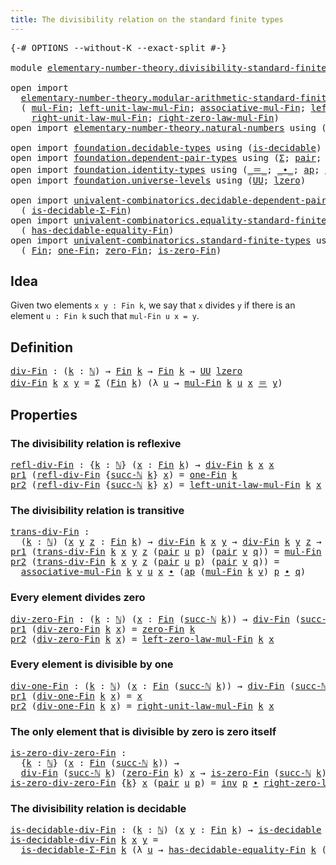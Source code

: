 ```yaml
---
title: The divisibility relation on the standard finite types
---
```


<pre class="Agda"><a id="80" class="Symbol">{-#</a> <a id="84" class="Keyword">OPTIONS</a> <a id="92" class="Pragma">--without-K</a> <a id="104" class="Pragma">--exact-split</a> <a id="118" class="Symbol">#-}</a>

<a id="123" class="Keyword">module</a> <a id="130" href="elementary-number-theory.divisibility-standard-finite-types.html" class="Module">elementary-number-theory.divisibility-standard-finite-types</a> <a id="190" class="Keyword">where</a>

<a id="197" class="Keyword">open</a> <a id="202" class="Keyword">import</a>
  <a id="211" href="elementary-number-theory.modular-arithmetic-standard-finite-types.html" class="Module">elementary-number-theory.modular-arithmetic-standard-finite-types</a> <a id="277" class="Keyword">using</a>
  <a id="285" class="Symbol">(</a> <a id="287" href="elementary-number-theory.modular-arithmetic-standard-finite-types.html#15234" class="Function">mul-Fin</a><a id="294" class="Symbol">;</a> <a id="296" href="elementary-number-theory.modular-arithmetic-standard-finite-types.html#18007" class="Function">left-unit-law-mul-Fin</a><a id="317" class="Symbol">;</a> <a id="319" href="elementary-number-theory.modular-arithmetic-standard-finite-types.html#15887" class="Function">associative-mul-Fin</a><a id="338" class="Symbol">;</a> <a id="340" href="elementary-number-theory.modular-arithmetic-standard-finite-types.html#18825" class="Function">left-zero-law-mul-Fin</a><a id="361" class="Symbol">;</a>
    <a id="367" href="elementary-number-theory.modular-arithmetic-standard-finite-types.html#18617" class="Function">right-unit-law-mul-Fin</a><a id="389" class="Symbol">;</a> <a id="391" href="elementary-number-theory.modular-arithmetic-standard-finite-types.html#19407" class="Function">right-zero-law-mul-Fin</a><a id="413" class="Symbol">)</a>
<a id="415" class="Keyword">open</a> <a id="420" class="Keyword">import</a> <a id="427" href="elementary-number-theory.natural-numbers.html" class="Module">elementary-number-theory.natural-numbers</a> <a id="468" class="Keyword">using</a> <a id="474" class="Symbol">(</a><a id="475" href="elementary-number-theory.natural-numbers.html#1548" class="Datatype">ℕ</a><a id="476" class="Symbol">;</a> <a id="478" href="elementary-number-theory.natural-numbers.html#1569" class="InductiveConstructor">zero-ℕ</a><a id="484" class="Symbol">;</a> <a id="486" href="elementary-number-theory.natural-numbers.html#1582" class="InductiveConstructor">succ-ℕ</a><a id="492" class="Symbol">)</a>

<a id="495" class="Keyword">open</a> <a id="500" class="Keyword">import</a> <a id="507" href="foundation.decidable-types.html" class="Module">foundation.decidable-types</a> <a id="534" class="Keyword">using</a> <a id="540" class="Symbol">(</a><a id="541" href="foundation.decidable-types.html#1915" class="Function">is-decidable</a><a id="553" class="Symbol">)</a>
<a id="555" class="Keyword">open</a> <a id="560" class="Keyword">import</a> <a id="567" href="foundation.dependent-pair-types.html" class="Module">foundation.dependent-pair-types</a> <a id="599" class="Keyword">using</a> <a id="605" class="Symbol">(</a><a id="606" href="foundation-core.dependent-pair-types.html#515" class="Record">Σ</a><a id="607" class="Symbol">;</a> <a id="609" href="foundation-core.dependent-pair-types.html#588" class="InductiveConstructor">pair</a><a id="613" class="Symbol">;</a> <a id="615" href="foundation-core.dependent-pair-types.html#605" class="Field">pr1</a><a id="618" class="Symbol">;</a> <a id="620" href="foundation-core.dependent-pair-types.html#617" class="Field">pr2</a><a id="623" class="Symbol">)</a>
<a id="625" class="Keyword">open</a> <a id="630" class="Keyword">import</a> <a id="637" href="foundation.identity-types.html" class="Module">foundation.identity-types</a> <a id="663" class="Keyword">using</a> <a id="669" class="Symbol">(</a><a id="670" href="foundation-core.identity-types.html#1865" class="Function Operator">_＝_</a><a id="673" class="Symbol">;</a> <a id="675" href="foundation-core.identity-types.html#2425" class="Function Operator">_∙_</a><a id="678" class="Symbol">;</a> <a id="680" href="foundation-core.identity-types.html#4003" class="Function">ap</a><a id="682" class="Symbol">;</a> <a id="684" href="foundation-core.identity-types.html#2729" class="Function">inv</a><a id="687" class="Symbol">)</a>
<a id="689" class="Keyword">open</a> <a id="694" class="Keyword">import</a> <a id="701" href="foundation.universe-levels.html" class="Module">foundation.universe-levels</a> <a id="728" class="Keyword">using</a> <a id="734" class="Symbol">(</a><a id="735" href="foundation-core.universe-levels.html#235" class="Primitive">UU</a><a id="737" class="Symbol">;</a> <a id="739" href="Agda.Primitive.html#764" class="Primitive">lzero</a><a id="744" class="Symbol">)</a>

<a id="747" class="Keyword">open</a> <a id="752" class="Keyword">import</a> <a id="759" href="univalent-combinatorics.decidable-dependent-pair-types.html" class="Module">univalent-combinatorics.decidable-dependent-pair-types</a> <a id="814" class="Keyword">using</a>
  <a id="822" class="Symbol">(</a> <a id="824" href="univalent-combinatorics.decidable-dependent-pair-types.html#1315" class="Function">is-decidable-Σ-Fin</a><a id="842" class="Symbol">)</a>
<a id="844" class="Keyword">open</a> <a id="849" class="Keyword">import</a> <a id="856" href="univalent-combinatorics.equality-standard-finite-types.html" class="Module">univalent-combinatorics.equality-standard-finite-types</a> <a id="911" class="Keyword">using</a>
  <a id="919" class="Symbol">(</a> <a id="921" href="univalent-combinatorics.equality-standard-finite-types.html#2985" class="Function">has-decidable-equality-Fin</a><a id="947" class="Symbol">)</a>
<a id="949" class="Keyword">open</a> <a id="954" class="Keyword">import</a> <a id="961" href="univalent-combinatorics.standard-finite-types.html" class="Module">univalent-combinatorics.standard-finite-types</a> <a id="1007" class="Keyword">using</a>
  <a id="1015" class="Symbol">(</a> <a id="1017" href="univalent-combinatorics.standard-finite-types.html#2393" class="Function">Fin</a><a id="1020" class="Symbol">;</a> <a id="1022" href="univalent-combinatorics.standard-finite-types.html#8190" class="Function">one-Fin</a><a id="1029" class="Symbol">;</a> <a id="1031" href="univalent-combinatorics.standard-finite-types.html#6792" class="Function">zero-Fin</a><a id="1039" class="Symbol">;</a> <a id="1041" href="univalent-combinatorics.standard-finite-types.html#6895" class="Function">is-zero-Fin</a><a id="1052" class="Symbol">)</a>
</pre>
## Idea

Given two elements `x y : Fin k`, we say that `x` divides `y` if there is an element `u : Fin k` such that `mul-Fin u x = y`.

## Definition

<pre class="Agda"><a id="div-Fin"></a><a id="1218" href="elementary-number-theory.divisibility-standard-finite-types.html#1218" class="Function">div-Fin</a> <a id="1226" class="Symbol">:</a> <a id="1228" class="Symbol">(</a><a id="1229" href="elementary-number-theory.divisibility-standard-finite-types.html#1229" class="Bound">k</a> <a id="1231" class="Symbol">:</a> <a id="1233" href="elementary-number-theory.natural-numbers.html#1548" class="Datatype">ℕ</a><a id="1234" class="Symbol">)</a> <a id="1236" class="Symbol">→</a> <a id="1238" href="univalent-combinatorics.standard-finite-types.html#2393" class="Function">Fin</a> <a id="1242" href="elementary-number-theory.divisibility-standard-finite-types.html#1229" class="Bound">k</a> <a id="1244" class="Symbol">→</a> <a id="1246" href="univalent-combinatorics.standard-finite-types.html#2393" class="Function">Fin</a> <a id="1250" href="elementary-number-theory.divisibility-standard-finite-types.html#1229" class="Bound">k</a> <a id="1252" class="Symbol">→</a> <a id="1254" href="foundation-core.universe-levels.html#235" class="Primitive">UU</a> <a id="1257" href="Agda.Primitive.html#764" class="Primitive">lzero</a>
<a id="1263" href="elementary-number-theory.divisibility-standard-finite-types.html#1218" class="Function">div-Fin</a> <a id="1271" href="elementary-number-theory.divisibility-standard-finite-types.html#1271" class="Bound">k</a> <a id="1273" href="elementary-number-theory.divisibility-standard-finite-types.html#1273" class="Bound">x</a> <a id="1275" href="elementary-number-theory.divisibility-standard-finite-types.html#1275" class="Bound">y</a> <a id="1277" class="Symbol">=</a> <a id="1279" href="foundation-core.dependent-pair-types.html#515" class="Record">Σ</a> <a id="1281" class="Symbol">(</a><a id="1282" href="univalent-combinatorics.standard-finite-types.html#2393" class="Function">Fin</a> <a id="1286" href="elementary-number-theory.divisibility-standard-finite-types.html#1271" class="Bound">k</a><a id="1287" class="Symbol">)</a> <a id="1289" class="Symbol">(λ</a> <a id="1292" href="elementary-number-theory.divisibility-standard-finite-types.html#1292" class="Bound">u</a> <a id="1294" class="Symbol">→</a> <a id="1296" href="elementary-number-theory.modular-arithmetic-standard-finite-types.html#15234" class="Function">mul-Fin</a> <a id="1304" href="elementary-number-theory.divisibility-standard-finite-types.html#1271" class="Bound">k</a> <a id="1306" href="elementary-number-theory.divisibility-standard-finite-types.html#1292" class="Bound">u</a> <a id="1308" href="elementary-number-theory.divisibility-standard-finite-types.html#1273" class="Bound">x</a> <a id="1310" href="foundation-core.identity-types.html#1865" class="Function Operator">＝</a> <a id="1312" href="elementary-number-theory.divisibility-standard-finite-types.html#1275" class="Bound">y</a><a id="1313" class="Symbol">)</a>
</pre>
## Properties

### The divisibility relation is reflexive

<pre class="Agda"><a id="refl-div-Fin"></a><a id="1387" href="elementary-number-theory.divisibility-standard-finite-types.html#1387" class="Function">refl-div-Fin</a> <a id="1400" class="Symbol">:</a> <a id="1402" class="Symbol">{</a><a id="1403" href="elementary-number-theory.divisibility-standard-finite-types.html#1403" class="Bound">k</a> <a id="1405" class="Symbol">:</a> <a id="1407" href="elementary-number-theory.natural-numbers.html#1548" class="Datatype">ℕ</a><a id="1408" class="Symbol">}</a> <a id="1410" class="Symbol">(</a><a id="1411" href="elementary-number-theory.divisibility-standard-finite-types.html#1411" class="Bound">x</a> <a id="1413" class="Symbol">:</a> <a id="1415" href="univalent-combinatorics.standard-finite-types.html#2393" class="Function">Fin</a> <a id="1419" href="elementary-number-theory.divisibility-standard-finite-types.html#1403" class="Bound">k</a><a id="1420" class="Symbol">)</a> <a id="1422" class="Symbol">→</a> <a id="1424" href="elementary-number-theory.divisibility-standard-finite-types.html#1218" class="Function">div-Fin</a> <a id="1432" href="elementary-number-theory.divisibility-standard-finite-types.html#1403" class="Bound">k</a> <a id="1434" href="elementary-number-theory.divisibility-standard-finite-types.html#1411" class="Bound">x</a> <a id="1436" href="elementary-number-theory.divisibility-standard-finite-types.html#1411" class="Bound">x</a>
<a id="1438" href="foundation-core.dependent-pair-types.html#605" class="Field">pr1</a> <a id="1442" class="Symbol">(</a><a id="1443" href="elementary-number-theory.divisibility-standard-finite-types.html#1387" class="Function">refl-div-Fin</a> <a id="1456" class="Symbol">{</a><a id="1457" href="elementary-number-theory.natural-numbers.html#1582" class="InductiveConstructor">succ-ℕ</a> <a id="1464" href="elementary-number-theory.divisibility-standard-finite-types.html#1464" class="Bound">k</a><a id="1465" class="Symbol">}</a> <a id="1467" href="elementary-number-theory.divisibility-standard-finite-types.html#1467" class="Bound">x</a><a id="1468" class="Symbol">)</a> <a id="1470" class="Symbol">=</a> <a id="1472" href="univalent-combinatorics.standard-finite-types.html#8190" class="Function">one-Fin</a> <a id="1480" href="elementary-number-theory.divisibility-standard-finite-types.html#1464" class="Bound">k</a>
<a id="1482" href="foundation-core.dependent-pair-types.html#617" class="Field">pr2</a> <a id="1486" class="Symbol">(</a><a id="1487" href="elementary-number-theory.divisibility-standard-finite-types.html#1387" class="Function">refl-div-Fin</a> <a id="1500" class="Symbol">{</a><a id="1501" href="elementary-number-theory.natural-numbers.html#1582" class="InductiveConstructor">succ-ℕ</a> <a id="1508" href="elementary-number-theory.divisibility-standard-finite-types.html#1508" class="Bound">k</a><a id="1509" class="Symbol">}</a> <a id="1511" href="elementary-number-theory.divisibility-standard-finite-types.html#1511" class="Bound">x</a><a id="1512" class="Symbol">)</a> <a id="1514" class="Symbol">=</a> <a id="1516" href="elementary-number-theory.modular-arithmetic-standard-finite-types.html#18007" class="Function">left-unit-law-mul-Fin</a> <a id="1538" href="elementary-number-theory.divisibility-standard-finite-types.html#1508" class="Bound">k</a> <a id="1540" href="elementary-number-theory.divisibility-standard-finite-types.html#1511" class="Bound">x</a>
</pre>
### The divisibility relation is transitive

<pre class="Agda"><a id="trans-div-Fin"></a><a id="1600" href="elementary-number-theory.divisibility-standard-finite-types.html#1600" class="Function">trans-div-Fin</a> <a id="1614" class="Symbol">:</a>
  <a id="1618" class="Symbol">(</a><a id="1619" href="elementary-number-theory.divisibility-standard-finite-types.html#1619" class="Bound">k</a> <a id="1621" class="Symbol">:</a> <a id="1623" href="elementary-number-theory.natural-numbers.html#1548" class="Datatype">ℕ</a><a id="1624" class="Symbol">)</a> <a id="1626" class="Symbol">(</a><a id="1627" href="elementary-number-theory.divisibility-standard-finite-types.html#1627" class="Bound">x</a> <a id="1629" href="elementary-number-theory.divisibility-standard-finite-types.html#1629" class="Bound">y</a> <a id="1631" href="elementary-number-theory.divisibility-standard-finite-types.html#1631" class="Bound">z</a> <a id="1633" class="Symbol">:</a> <a id="1635" href="univalent-combinatorics.standard-finite-types.html#2393" class="Function">Fin</a> <a id="1639" href="elementary-number-theory.divisibility-standard-finite-types.html#1619" class="Bound">k</a><a id="1640" class="Symbol">)</a> <a id="1642" class="Symbol">→</a> <a id="1644" href="elementary-number-theory.divisibility-standard-finite-types.html#1218" class="Function">div-Fin</a> <a id="1652" href="elementary-number-theory.divisibility-standard-finite-types.html#1619" class="Bound">k</a> <a id="1654" href="elementary-number-theory.divisibility-standard-finite-types.html#1627" class="Bound">x</a> <a id="1656" href="elementary-number-theory.divisibility-standard-finite-types.html#1629" class="Bound">y</a> <a id="1658" class="Symbol">→</a> <a id="1660" href="elementary-number-theory.divisibility-standard-finite-types.html#1218" class="Function">div-Fin</a> <a id="1668" href="elementary-number-theory.divisibility-standard-finite-types.html#1619" class="Bound">k</a> <a id="1670" href="elementary-number-theory.divisibility-standard-finite-types.html#1629" class="Bound">y</a> <a id="1672" href="elementary-number-theory.divisibility-standard-finite-types.html#1631" class="Bound">z</a> <a id="1674" class="Symbol">→</a> <a id="1676" href="elementary-number-theory.divisibility-standard-finite-types.html#1218" class="Function">div-Fin</a> <a id="1684" href="elementary-number-theory.divisibility-standard-finite-types.html#1619" class="Bound">k</a> <a id="1686" href="elementary-number-theory.divisibility-standard-finite-types.html#1627" class="Bound">x</a> <a id="1688" href="elementary-number-theory.divisibility-standard-finite-types.html#1631" class="Bound">z</a>
<a id="1690" href="foundation-core.dependent-pair-types.html#605" class="Field">pr1</a> <a id="1694" class="Symbol">(</a><a id="1695" href="elementary-number-theory.divisibility-standard-finite-types.html#1600" class="Function">trans-div-Fin</a> <a id="1709" href="elementary-number-theory.divisibility-standard-finite-types.html#1709" class="Bound">k</a> <a id="1711" href="elementary-number-theory.divisibility-standard-finite-types.html#1711" class="Bound">x</a> <a id="1713" href="elementary-number-theory.divisibility-standard-finite-types.html#1713" class="Bound">y</a> <a id="1715" href="elementary-number-theory.divisibility-standard-finite-types.html#1715" class="Bound">z</a> <a id="1717" class="Symbol">(</a><a id="1718" href="foundation-core.dependent-pair-types.html#588" class="InductiveConstructor">pair</a> <a id="1723" href="elementary-number-theory.divisibility-standard-finite-types.html#1723" class="Bound">u</a> <a id="1725" href="elementary-number-theory.divisibility-standard-finite-types.html#1725" class="Bound">p</a><a id="1726" class="Symbol">)</a> <a id="1728" class="Symbol">(</a><a id="1729" href="foundation-core.dependent-pair-types.html#588" class="InductiveConstructor">pair</a> <a id="1734" href="elementary-number-theory.divisibility-standard-finite-types.html#1734" class="Bound">v</a> <a id="1736" href="elementary-number-theory.divisibility-standard-finite-types.html#1736" class="Bound">q</a><a id="1737" class="Symbol">))</a> <a id="1740" class="Symbol">=</a> <a id="1742" href="elementary-number-theory.modular-arithmetic-standard-finite-types.html#15234" class="Function">mul-Fin</a> <a id="1750" href="elementary-number-theory.divisibility-standard-finite-types.html#1709" class="Bound">k</a> <a id="1752" href="elementary-number-theory.divisibility-standard-finite-types.html#1734" class="Bound">v</a> <a id="1754" href="elementary-number-theory.divisibility-standard-finite-types.html#1723" class="Bound">u</a>
<a id="1756" href="foundation-core.dependent-pair-types.html#617" class="Field">pr2</a> <a id="1760" class="Symbol">(</a><a id="1761" href="elementary-number-theory.divisibility-standard-finite-types.html#1600" class="Function">trans-div-Fin</a> <a id="1775" href="elementary-number-theory.divisibility-standard-finite-types.html#1775" class="Bound">k</a> <a id="1777" href="elementary-number-theory.divisibility-standard-finite-types.html#1777" class="Bound">x</a> <a id="1779" href="elementary-number-theory.divisibility-standard-finite-types.html#1779" class="Bound">y</a> <a id="1781" href="elementary-number-theory.divisibility-standard-finite-types.html#1781" class="Bound">z</a> <a id="1783" class="Symbol">(</a><a id="1784" href="foundation-core.dependent-pair-types.html#588" class="InductiveConstructor">pair</a> <a id="1789" href="elementary-number-theory.divisibility-standard-finite-types.html#1789" class="Bound">u</a> <a id="1791" href="elementary-number-theory.divisibility-standard-finite-types.html#1791" class="Bound">p</a><a id="1792" class="Symbol">)</a> <a id="1794" class="Symbol">(</a><a id="1795" href="foundation-core.dependent-pair-types.html#588" class="InductiveConstructor">pair</a> <a id="1800" href="elementary-number-theory.divisibility-standard-finite-types.html#1800" class="Bound">v</a> <a id="1802" href="elementary-number-theory.divisibility-standard-finite-types.html#1802" class="Bound">q</a><a id="1803" class="Symbol">))</a> <a id="1806" class="Symbol">=</a>
  <a id="1810" href="elementary-number-theory.modular-arithmetic-standard-finite-types.html#15887" class="Function">associative-mul-Fin</a> <a id="1830" href="elementary-number-theory.divisibility-standard-finite-types.html#1775" class="Bound">k</a> <a id="1832" href="elementary-number-theory.divisibility-standard-finite-types.html#1800" class="Bound">v</a> <a id="1834" href="elementary-number-theory.divisibility-standard-finite-types.html#1789" class="Bound">u</a> <a id="1836" href="elementary-number-theory.divisibility-standard-finite-types.html#1777" class="Bound">x</a> <a id="1838" href="foundation-core.identity-types.html#2425" class="Function Operator">∙</a> <a id="1840" class="Symbol">(</a><a id="1841" href="foundation-core.identity-types.html#4003" class="Function">ap</a> <a id="1844" class="Symbol">(</a><a id="1845" href="elementary-number-theory.modular-arithmetic-standard-finite-types.html#15234" class="Function">mul-Fin</a> <a id="1853" href="elementary-number-theory.divisibility-standard-finite-types.html#1775" class="Bound">k</a> <a id="1855" href="elementary-number-theory.divisibility-standard-finite-types.html#1800" class="Bound">v</a><a id="1856" class="Symbol">)</a> <a id="1858" href="elementary-number-theory.divisibility-standard-finite-types.html#1791" class="Bound">p</a> <a id="1860" href="foundation-core.identity-types.html#2425" class="Function Operator">∙</a> <a id="1862" href="elementary-number-theory.divisibility-standard-finite-types.html#1802" class="Bound">q</a><a id="1863" class="Symbol">)</a>
</pre>
### Every element divides zero

<pre class="Agda"><a id="div-zero-Fin"></a><a id="1910" href="elementary-number-theory.divisibility-standard-finite-types.html#1910" class="Function">div-zero-Fin</a> <a id="1923" class="Symbol">:</a> <a id="1925" class="Symbol">(</a><a id="1926" href="elementary-number-theory.divisibility-standard-finite-types.html#1926" class="Bound">k</a> <a id="1928" class="Symbol">:</a> <a id="1930" href="elementary-number-theory.natural-numbers.html#1548" class="Datatype">ℕ</a><a id="1931" class="Symbol">)</a> <a id="1933" class="Symbol">(</a><a id="1934" href="elementary-number-theory.divisibility-standard-finite-types.html#1934" class="Bound">x</a> <a id="1936" class="Symbol">:</a> <a id="1938" href="univalent-combinatorics.standard-finite-types.html#2393" class="Function">Fin</a> <a id="1942" class="Symbol">(</a><a id="1943" href="elementary-number-theory.natural-numbers.html#1582" class="InductiveConstructor">succ-ℕ</a> <a id="1950" href="elementary-number-theory.divisibility-standard-finite-types.html#1926" class="Bound">k</a><a id="1951" class="Symbol">))</a> <a id="1954" class="Symbol">→</a> <a id="1956" href="elementary-number-theory.divisibility-standard-finite-types.html#1218" class="Function">div-Fin</a> <a id="1964" class="Symbol">(</a><a id="1965" href="elementary-number-theory.natural-numbers.html#1582" class="InductiveConstructor">succ-ℕ</a> <a id="1972" href="elementary-number-theory.divisibility-standard-finite-types.html#1926" class="Bound">k</a><a id="1973" class="Symbol">)</a> <a id="1975" href="elementary-number-theory.divisibility-standard-finite-types.html#1934" class="Bound">x</a> <a id="1977" class="Symbol">(</a><a id="1978" href="univalent-combinatorics.standard-finite-types.html#6792" class="Function">zero-Fin</a> <a id="1987" href="elementary-number-theory.divisibility-standard-finite-types.html#1926" class="Bound">k</a><a id="1988" class="Symbol">)</a>
<a id="1990" href="foundation-core.dependent-pair-types.html#605" class="Field">pr1</a> <a id="1994" class="Symbol">(</a><a id="1995" href="elementary-number-theory.divisibility-standard-finite-types.html#1910" class="Function">div-zero-Fin</a> <a id="2008" href="elementary-number-theory.divisibility-standard-finite-types.html#2008" class="Bound">k</a> <a id="2010" href="elementary-number-theory.divisibility-standard-finite-types.html#2010" class="Bound">x</a><a id="2011" class="Symbol">)</a> <a id="2013" class="Symbol">=</a> <a id="2015" href="univalent-combinatorics.standard-finite-types.html#6792" class="Function">zero-Fin</a> <a id="2024" href="elementary-number-theory.divisibility-standard-finite-types.html#2008" class="Bound">k</a>
<a id="2026" href="foundation-core.dependent-pair-types.html#617" class="Field">pr2</a> <a id="2030" class="Symbol">(</a><a id="2031" href="elementary-number-theory.divisibility-standard-finite-types.html#1910" class="Function">div-zero-Fin</a> <a id="2044" href="elementary-number-theory.divisibility-standard-finite-types.html#2044" class="Bound">k</a> <a id="2046" href="elementary-number-theory.divisibility-standard-finite-types.html#2046" class="Bound">x</a><a id="2047" class="Symbol">)</a> <a id="2049" class="Symbol">=</a> <a id="2051" href="elementary-number-theory.modular-arithmetic-standard-finite-types.html#18825" class="Function">left-zero-law-mul-Fin</a> <a id="2073" href="elementary-number-theory.divisibility-standard-finite-types.html#2044" class="Bound">k</a> <a id="2075" href="elementary-number-theory.divisibility-standard-finite-types.html#2046" class="Bound">x</a>
</pre>
### Every element is divisible by one

<pre class="Agda"><a id="div-one-Fin"></a><a id="2129" href="elementary-number-theory.divisibility-standard-finite-types.html#2129" class="Function">div-one-Fin</a> <a id="2141" class="Symbol">:</a> <a id="2143" class="Symbol">(</a><a id="2144" href="elementary-number-theory.divisibility-standard-finite-types.html#2144" class="Bound">k</a> <a id="2146" class="Symbol">:</a> <a id="2148" href="elementary-number-theory.natural-numbers.html#1548" class="Datatype">ℕ</a><a id="2149" class="Symbol">)</a> <a id="2151" class="Symbol">(</a><a id="2152" href="elementary-number-theory.divisibility-standard-finite-types.html#2152" class="Bound">x</a> <a id="2154" class="Symbol">:</a> <a id="2156" href="univalent-combinatorics.standard-finite-types.html#2393" class="Function">Fin</a> <a id="2160" class="Symbol">(</a><a id="2161" href="elementary-number-theory.natural-numbers.html#1582" class="InductiveConstructor">succ-ℕ</a> <a id="2168" href="elementary-number-theory.divisibility-standard-finite-types.html#2144" class="Bound">k</a><a id="2169" class="Symbol">))</a> <a id="2172" class="Symbol">→</a> <a id="2174" href="elementary-number-theory.divisibility-standard-finite-types.html#1218" class="Function">div-Fin</a> <a id="2182" class="Symbol">(</a><a id="2183" href="elementary-number-theory.natural-numbers.html#1582" class="InductiveConstructor">succ-ℕ</a> <a id="2190" href="elementary-number-theory.divisibility-standard-finite-types.html#2144" class="Bound">k</a><a id="2191" class="Symbol">)</a> <a id="2193" class="Symbol">(</a><a id="2194" href="univalent-combinatorics.standard-finite-types.html#8190" class="Function">one-Fin</a> <a id="2202" href="elementary-number-theory.divisibility-standard-finite-types.html#2144" class="Bound">k</a><a id="2203" class="Symbol">)</a> <a id="2205" href="elementary-number-theory.divisibility-standard-finite-types.html#2152" class="Bound">x</a>
<a id="2207" href="foundation-core.dependent-pair-types.html#605" class="Field">pr1</a> <a id="2211" class="Symbol">(</a><a id="2212" href="elementary-number-theory.divisibility-standard-finite-types.html#2129" class="Function">div-one-Fin</a> <a id="2224" href="elementary-number-theory.divisibility-standard-finite-types.html#2224" class="Bound">k</a> <a id="2226" href="elementary-number-theory.divisibility-standard-finite-types.html#2226" class="Bound">x</a><a id="2227" class="Symbol">)</a> <a id="2229" class="Symbol">=</a> <a id="2231" href="elementary-number-theory.divisibility-standard-finite-types.html#2226" class="Bound">x</a>
<a id="2233" href="foundation-core.dependent-pair-types.html#617" class="Field">pr2</a> <a id="2237" class="Symbol">(</a><a id="2238" href="elementary-number-theory.divisibility-standard-finite-types.html#2129" class="Function">div-one-Fin</a> <a id="2250" href="elementary-number-theory.divisibility-standard-finite-types.html#2250" class="Bound">k</a> <a id="2252" href="elementary-number-theory.divisibility-standard-finite-types.html#2252" class="Bound">x</a><a id="2253" class="Symbol">)</a> <a id="2255" class="Symbol">=</a> <a id="2257" href="elementary-number-theory.modular-arithmetic-standard-finite-types.html#18617" class="Function">right-unit-law-mul-Fin</a> <a id="2280" href="elementary-number-theory.divisibility-standard-finite-types.html#2250" class="Bound">k</a> <a id="2282" href="elementary-number-theory.divisibility-standard-finite-types.html#2252" class="Bound">x</a>
</pre>
### The only element that is divisible by zero is zero itself

<pre class="Agda"><a id="is-zero-div-zero-Fin"></a><a id="2360" href="elementary-number-theory.divisibility-standard-finite-types.html#2360" class="Function">is-zero-div-zero-Fin</a> <a id="2381" class="Symbol">:</a>
  <a id="2385" class="Symbol">{</a><a id="2386" href="elementary-number-theory.divisibility-standard-finite-types.html#2386" class="Bound">k</a> <a id="2388" class="Symbol">:</a> <a id="2390" href="elementary-number-theory.natural-numbers.html#1548" class="Datatype">ℕ</a><a id="2391" class="Symbol">}</a> <a id="2393" class="Symbol">(</a><a id="2394" href="elementary-number-theory.divisibility-standard-finite-types.html#2394" class="Bound">x</a> <a id="2396" class="Symbol">:</a> <a id="2398" href="univalent-combinatorics.standard-finite-types.html#2393" class="Function">Fin</a> <a id="2402" class="Symbol">(</a><a id="2403" href="elementary-number-theory.natural-numbers.html#1582" class="InductiveConstructor">succ-ℕ</a> <a id="2410" href="elementary-number-theory.divisibility-standard-finite-types.html#2386" class="Bound">k</a><a id="2411" class="Symbol">))</a> <a id="2414" class="Symbol">→</a>
  <a id="2418" href="elementary-number-theory.divisibility-standard-finite-types.html#1218" class="Function">div-Fin</a> <a id="2426" class="Symbol">(</a><a id="2427" href="elementary-number-theory.natural-numbers.html#1582" class="InductiveConstructor">succ-ℕ</a> <a id="2434" href="elementary-number-theory.divisibility-standard-finite-types.html#2386" class="Bound">k</a><a id="2435" class="Symbol">)</a> <a id="2437" class="Symbol">(</a><a id="2438" href="univalent-combinatorics.standard-finite-types.html#6792" class="Function">zero-Fin</a> <a id="2447" href="elementary-number-theory.divisibility-standard-finite-types.html#2386" class="Bound">k</a><a id="2448" class="Symbol">)</a> <a id="2450" href="elementary-number-theory.divisibility-standard-finite-types.html#2394" class="Bound">x</a> <a id="2452" class="Symbol">→</a> <a id="2454" href="univalent-combinatorics.standard-finite-types.html#6895" class="Function">is-zero-Fin</a> <a id="2466" class="Symbol">(</a><a id="2467" href="elementary-number-theory.natural-numbers.html#1582" class="InductiveConstructor">succ-ℕ</a> <a id="2474" href="elementary-number-theory.divisibility-standard-finite-types.html#2386" class="Bound">k</a><a id="2475" class="Symbol">)</a> <a id="2477" href="elementary-number-theory.divisibility-standard-finite-types.html#2394" class="Bound">x</a>
<a id="2479" href="elementary-number-theory.divisibility-standard-finite-types.html#2360" class="Function">is-zero-div-zero-Fin</a> <a id="2500" class="Symbol">{</a><a id="2501" href="elementary-number-theory.divisibility-standard-finite-types.html#2501" class="Bound">k</a><a id="2502" class="Symbol">}</a> <a id="2504" href="elementary-number-theory.divisibility-standard-finite-types.html#2504" class="Bound">x</a> <a id="2506" class="Symbol">(</a><a id="2507" href="foundation-core.dependent-pair-types.html#588" class="InductiveConstructor">pair</a> <a id="2512" href="elementary-number-theory.divisibility-standard-finite-types.html#2512" class="Bound">u</a> <a id="2514" href="elementary-number-theory.divisibility-standard-finite-types.html#2514" class="Bound">p</a><a id="2515" class="Symbol">)</a> <a id="2517" class="Symbol">=</a> <a id="2519" href="foundation-core.identity-types.html#2729" class="Function">inv</a> <a id="2523" href="elementary-number-theory.divisibility-standard-finite-types.html#2514" class="Bound">p</a> <a id="2525" href="foundation-core.identity-types.html#2425" class="Function Operator">∙</a> <a id="2527" href="elementary-number-theory.modular-arithmetic-standard-finite-types.html#19407" class="Function">right-zero-law-mul-Fin</a> <a id="2550" href="elementary-number-theory.divisibility-standard-finite-types.html#2501" class="Bound">k</a> <a id="2552" href="elementary-number-theory.divisibility-standard-finite-types.html#2512" class="Bound">u</a>
</pre>
### The divisibility relation is decidable

<pre class="Agda"><a id="is-decidable-div-Fin"></a><a id="2611" href="elementary-number-theory.divisibility-standard-finite-types.html#2611" class="Function">is-decidable-div-Fin</a> <a id="2632" class="Symbol">:</a> <a id="2634" class="Symbol">(</a><a id="2635" href="elementary-number-theory.divisibility-standard-finite-types.html#2635" class="Bound">k</a> <a id="2637" class="Symbol">:</a> <a id="2639" href="elementary-number-theory.natural-numbers.html#1548" class="Datatype">ℕ</a><a id="2640" class="Symbol">)</a> <a id="2642" class="Symbol">(</a><a id="2643" href="elementary-number-theory.divisibility-standard-finite-types.html#2643" class="Bound">x</a> <a id="2645" href="elementary-number-theory.divisibility-standard-finite-types.html#2645" class="Bound">y</a> <a id="2647" class="Symbol">:</a> <a id="2649" href="univalent-combinatorics.standard-finite-types.html#2393" class="Function">Fin</a> <a id="2653" href="elementary-number-theory.divisibility-standard-finite-types.html#2635" class="Bound">k</a><a id="2654" class="Symbol">)</a> <a id="2656" class="Symbol">→</a> <a id="2658" href="foundation.decidable-types.html#1915" class="Function">is-decidable</a> <a id="2671" class="Symbol">(</a><a id="2672" href="elementary-number-theory.divisibility-standard-finite-types.html#1218" class="Function">div-Fin</a> <a id="2680" href="elementary-number-theory.divisibility-standard-finite-types.html#2635" class="Bound">k</a> <a id="2682" href="elementary-number-theory.divisibility-standard-finite-types.html#2643" class="Bound">x</a> <a id="2684" href="elementary-number-theory.divisibility-standard-finite-types.html#2645" class="Bound">y</a><a id="2685" class="Symbol">)</a>
<a id="2687" href="elementary-number-theory.divisibility-standard-finite-types.html#2611" class="Function">is-decidable-div-Fin</a> <a id="2708" href="elementary-number-theory.divisibility-standard-finite-types.html#2708" class="Bound">k</a> <a id="2710" href="elementary-number-theory.divisibility-standard-finite-types.html#2710" class="Bound">x</a> <a id="2712" href="elementary-number-theory.divisibility-standard-finite-types.html#2712" class="Bound">y</a> <a id="2714" class="Symbol">=</a>
  <a id="2718" href="univalent-combinatorics.decidable-dependent-pair-types.html#1315" class="Function">is-decidable-Σ-Fin</a> <a id="2737" href="elementary-number-theory.divisibility-standard-finite-types.html#2708" class="Bound">k</a> <a id="2739" class="Symbol">(λ</a> <a id="2742" href="elementary-number-theory.divisibility-standard-finite-types.html#2742" class="Bound">u</a> <a id="2744" class="Symbol">→</a> <a id="2746" href="univalent-combinatorics.equality-standard-finite-types.html#2985" class="Function">has-decidable-equality-Fin</a> <a id="2773" href="elementary-number-theory.divisibility-standard-finite-types.html#2708" class="Bound">k</a> <a id="2775" class="Symbol">(</a><a id="2776" href="elementary-number-theory.modular-arithmetic-standard-finite-types.html#15234" class="Function">mul-Fin</a> <a id="2784" href="elementary-number-theory.divisibility-standard-finite-types.html#2708" class="Bound">k</a> <a id="2786" href="elementary-number-theory.divisibility-standard-finite-types.html#2742" class="Bound">u</a> <a id="2788" href="elementary-number-theory.divisibility-standard-finite-types.html#2710" class="Bound">x</a><a id="2789" class="Symbol">)</a> <a id="2791" href="elementary-number-theory.divisibility-standard-finite-types.html#2712" class="Bound">y</a><a id="2792" class="Symbol">)</a>
</pre>